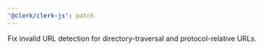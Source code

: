 ```yaml
---
'@clerk/clerk-js': patch
---
```


Fix invalid URL detection for directory-traversal and protocol-relative URLs.
